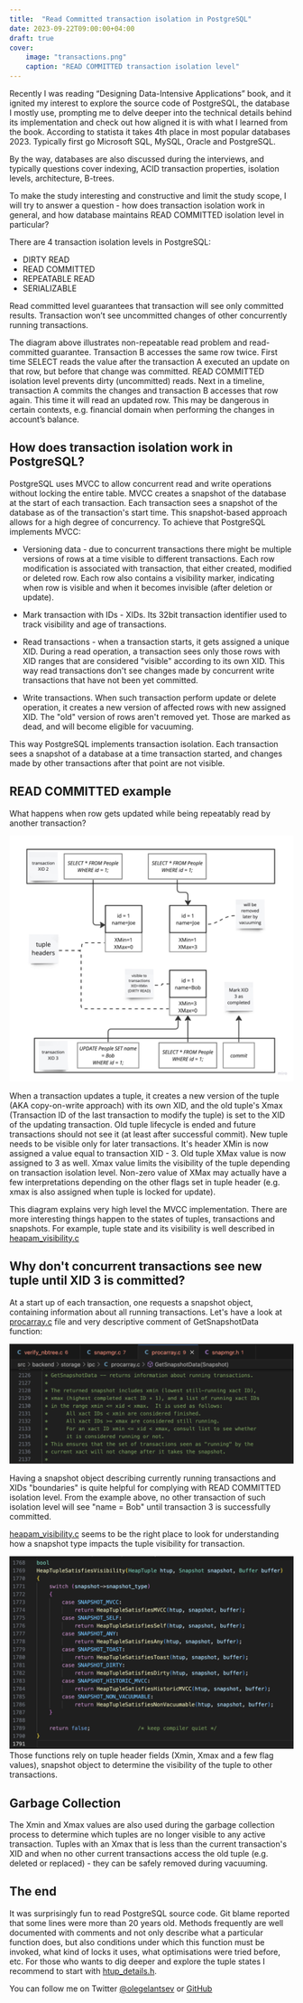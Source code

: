 ```yaml
---
title:  "Read Committed transaction isolation in PostgreSQL"
date: 2023-09-22T09:00:00+04:00
draft: true
cover:
    image: "transactions.png"
    caption: "READ COMMITTED transaction isolation level"
---
```


<!-- ![Design overview](/images/transactions.png) -->

Recently I was reading “Designing Data-Intensive Applications” book, and it ignited my interest to explore the source code of PostgreSQL, the database I mostly use, prompting me to delve deeper into the technical details behind its implementation and check out how aligned it is with what I learned from the book. According to statista it takes 4th place in most popular databases 2023. Typically first go Microsoft SQL, MySQL, Oracle and PostgreSQL.

By the way, databases are also discussed during the interviews, and typically questions cover indexing, ACID transaction properties, isolation levels, architecture, B-trees.

To make the study interesting and constructive and limit the study scope, I will try to answer a question - how does transaction isolation work in general, and how database maintains READ COMMITTED isolation level in particular?

There are 4 transaction isolation levels in PostgreSQL:

* DIRTY READ
* READ COMMITTED
* REPEATABLE READ
* SERIALIZABLE

Read committed level guarantees that transaction will see only committed results. Transaction won’t see uncommitted changes of other concurrently running transactions.

The diagram above illustrates non-repeatable read problem and read-committed guarantee. Transaction B accesses the same row twice. First time SELECT reads the value after the transaction A executed an update on that row, but before that change was committed. READ COMMITTED isolation level prevents dirty (uncommitted) reads. Next in a timeline, transaction A commits the changes and transaction B accesses that row again. This time it will read an updated row. This may be dangerous in certain contexts, e.g. financial domain when performing the changes in account’s balance.

## How does transaction isolation work in PostgreSQL?

PostgreSQL uses MVCC to allow concurrent read and write operations without locking the entire table. MVCC creates a snapshot of the database at the start of each transaction. Each transaction sees a snapshot of the database as of the transaction's start time. This snapshot-based approach allows for a high degree of concurrency. To achieve that PostgreSQL implements MVCC:

* Versioning data - due to concurrent transactions there might be multiple versions of rows at a time visible to different transactions. Each row modification is associated with transaction, that either created, modified or deleted row. Each row also contains a visibility marker, indicating when row is visible and when it becomes invisible (after deletion or update).

* Mark transaction with IDs - XIDs. Its 32bit transaction identifier used to track visibility and age of transactions.

* Read transactions - when a transaction starts, it gets assigned a unique XID. During a read operation, a transaction sees only those rows with XID ranges that are considered "visible" according to its own XID. This way read transactions don't see changes made by concurrent write transactions that have not been yet committed.

* Write transactions. When such transaction perform update or delete operation, it creates a new version of affected rows with new assigned XID. The "old" version of rows aren't removed yet. Those are marked as dead, and will become eligible for vacuuming.

This way PostgreSQL implements transaction isolation. Each transaction sees a snapshot of a database at a time transaction started, and changes made by other transactions after that point are not visible.

## READ COMMITTED example

What happens when row gets updated while being repeatably read by another transaction?

![Design overview](mvcc-tuples.jpg)

When a transaction updates a tuple, it creates a new version of the tuple (AKA copy-on-write approach) with its own XID, and the old tuple's Xmax (Transaction ID of the last transaction to modify the tuple) is set to the XID of the updating transaction. Old tuple lifecycle is ended and future transactions should not see it (at least after successful commit). New tuple needs to be visible only for later transactions. It's header XMin is now assigned a value equal to transaction XID - 3. Old tuple XMax value is now assigned to 3 as well. Xmax value limits the visibility of the tuple depending on transaction isolation level. Non-zero value of XMax may actually have a few interpretations depending on the other flags set in tuple header (e.g. xmax is also assigned when tuple is locked for update).

This diagram explains very high level the MVCC implementation. There are more interesting things happen to the states of tuples, transactions and snapshots. For example, tuple state and its visibility is well described in [heapam_visibility.c](https://github.com/postgres/postgres/blob/master/src/backend/access/heap/heapam_visibility.c)

## Why don't concurrent transactions see new tuple until XID 3 is committed?

At a start up of each transaction, one requests a snapshot object, containing information about all running transactions. Let's have a look at [procarray.c](https://github.com/postgres/postgres/blob/cca97ce6a6653df7f4ec71ecd54944cc9a6c4c16/src/backend/storage/ipc/procarray.c#L2126) file and very descriptive comment of GetSnapshotData function:

![GetSnapshotData](getsnapshotdata.png)

Having a snapshot object describing currently running transactions and XIDs "boundaries" is quite helpful for complying with READ COMMITTED isolation level. From the example above, no other transaction of such isolation level will see "name = Bob" until transaction 3 is successfully committed.

[heapam_visibility.c](https://github.com/postgres/postgres/blob/master/src/backend/access/heap/heapam_visibility.c) seems to be the right place to look for understanding how a snapshot type impacts the tuple visibility for transaction.

![Tuple Visibility](tuple-visibility.png)
Those functions rely on tuple header fields (Xmin, Xmax and a few flag values), snapshot object to determine the visibility of the tuple to other transactions.

## Garbage Collection
The Xmin and Xmax values are also used during the garbage collection process to determine which tuples are no longer visible to any active transaction. Tuples with an Xmax that is less than the current transaction's XID and when no other current transactions access the old tuple (e.g. deleted or replaced) - they can be safely removed during vacuuming.

## The end

It was surprisingly fun to read PostgreSQL source code. Git blame reported that some lines were more than 20 years old. Methods frequently are well documented with comments and not only describe what a particular function does, but also conditions under which this function must be invoked, what kind of locks it uses, what optimisations were tried before, etc. For those who wants to dig deeper and explore the tuple states I recommend to start with [htup_details.h](https://github.com/postgres/postgres/blob/cca97ce6a6653df7f4ec71ecd54944cc9a6c4c16/src/include/access/htup_details.h).

You can follow me on Twitter [@olegelantsev](https://twitter.com/OlegElantsev) or [GitHub](https://github.com/olegelantsev)
